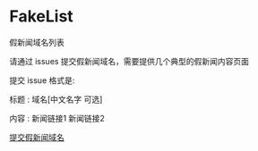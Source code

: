# FakeList
假新闻域名列表

请通过 issues 提交假新闻域名，需要提供几个典型的假新闻内容页面

提交 issue 格式是:

标题 : 域名[中文名字 可选]

内容 : 新闻链接1 新闻链接2

[提交假新闻域名](https://github.com/jiugua17977/FakeList/issues/new)
